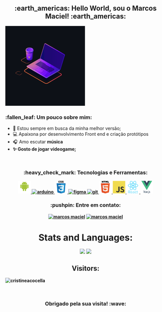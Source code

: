 
<h2 align="center"> :earth_americas: Hello World, sou o Marcos Maciel! :earth_americas:</h2>
<img float="right" src="./imagem/ani.gif" width="250"/>

<h3> :fallen_leaf: Um pouco sobre mim: </h3>

<ul>
   <li> 🚀 Estou sempre em busca da minha melhor versão;</li>
   <li> 💻 Apaixona por desenvolvimento Front end e criação protótipos</li>
   <li> 🎧 Amo escutar <strong>música</strong</li>
   <li> ✨ Gosto de jogar <strong>videogame</strong>;</li>
</ul>
<br>
<h3 align="center"> :heavy_check_mark: Tecnologias e Ferramentas: </h3>
<p align="center"> 
   <a href="https://developer.android.com" target="_blank" rel="noreferrer"> <img src="https://raw.githubusercontent.com/devicons/devicon/master/icons/android/android-original-wordmark.svg" alt="android" width="40" height="40"/>
   </a>
   <a href="https://www.arduino.cc/" target="_blank" rel="noreferrer"> <img src="https://cdn.worldvectorlogo.com/logos/arduino-1.svg" alt="arduino" width="40" height="40"/>
   </a> 
   <a href="https://www.w3schools.com/css/" target="_blank" rel="noreferrer"> <img src="https://raw.githubusercontent.com/devicons/devicon/master/icons/css3/css3-original-wordmark.svg" alt="css3" width="40" height="40"/>
   </a>
   <a href="https://www.figma.com/" target="_blank" rel="noreferrer"> <img src="https://www.vectorlogo.zone/logos/figma/figma-icon.svg" alt="figma" width="40" height="40"/> 
   </a>
   <a href="https://git-scm.com/" target="_blank" rel="noreferrer"> <img src="https://www.vectorlogo.zone/logos/git-scm/git-scm-icon.svg" alt="git" width="40" height="40"/>
   </a>
   <a href="https://www.w3.org/html/" target="_blank" rel="noreferrer"> <img src="https://raw.githubusercontent.com/devicons/devicon/master/icons/html5/html5-original-wordmark.svg" alt="html5" width="40" height="40"/> 
   </a>
   <a href="https://developer.mozilla.org/en-US/docs/Web/JavaScript" target="_blank" rel="noreferrer"> <img src="https://raw.githubusercontent.com/devicons/devicon/master/icons/javascript/javascript-original.svg" alt="javascript" width="40" height="40"/>
   </a>
   <a href="https://reactjs.org/" target="_blank" rel="noreferrer"> <img src="https://raw.githubusercontent.com/devicons/devicon/master/icons/react/react-original-wordmark.svg" alt="react" width="40" height="40"/>
   </a>
   <a href="https://vuejs.org/" target="_blank" rel="noreferrer"> <img src="https://raw.githubusercontent.com/devicons/devicon/master/icons/vuejs/vuejs-original-wordmark.svg" alt="vuejs" width="40" height="40"/> </a> </p>

<h3 align="center"> :pushpin: Entre em contato: </h3>
<div align="center">
     <a href="mailto:markomaciell@gmail.com" target="blank"><img align="center" src="https://upload.wikimedia.org/wikipedia/commons/7/7e/Gmail_icon_%282020%29.svg" alt="marcos maciel" height="30" width="40" /></a>
   <a href="https://www.linkedin.com/in/markomaciell/" target="blank"><img align="center" src="https://raw.githubusercontent.com/rahuldkjain/github-profile-readme-generator/master/src/images/icons/Social/linked-in-alt.svg" alt="marcos maciel" height="30" width="40" /></a>


<h1 align="center">Stats and Languages:</h1>
<div display="flex" align="center">
   <img height="150em" src="https://github-readme-stats.vercel.app/api?username=Marcos26-tech&show_icons=true&theme=dracula"/>
   <img height="150em" src="https://github-readme-stats.vercel.app/api/top-langs/?username=Marcos26-tech&layout=compact&theme=dracula"/>
<div/>

## Visitors:
<p align="left"> <img src="https://komarev.com/ghpvc/?username=Marcos26-tech&label=Profile%20views&color=0e75b6&style=flat" alt="cristineacocella" /> </p>
   
<br>
<h3 align="center"> Obrigado pela sua visita! :wave: </h3>   
</div>
